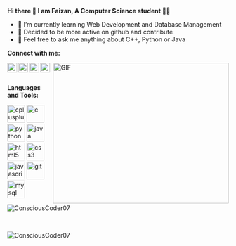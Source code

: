 
**Hi there 👋 I am Faizan, A Computer Science student 👨‍💻**
- 🌱 I’m currently learning Web Development and Database Management
- 🤔 Decided to be more active on github and contribute 
- 💬 Feel free to ask me anything about C++, Python or Java

**Connect with me:**

<a href="faizanqazi487@gmail.com">
  <img align="left" alt="Faizan's Gmail" width="22px" src="https://img.icons8.com/ios-filled/2x/gmail.png" />
</a>
<!-- <a href="https://twitter.com/insightfo_ol">
  <img align="left" alt="Faizan's | Twitter" width="22px" src="https://cdn.jsdelivr.net/npm/simple-icons@v3/icons/twitter.svg" />
</a> -->
<a href="https://www.linkedin.com/in/faizan-qazi-50248517a/">
  <img align="left" alt="Faizan's LinkdeIN" width="22px" src="https://cdn.jsdelivr.net/npm/simple-icons@v3/icons/linkedin.svg" />
</a>

<a href="https://www.instagram.com/faizan_404/">
  <img align="left" alt="Faizan's Instagram" width="22px" src="https://cdn.jsdelivr.net/npm/simple-icons@v3/icons/instagram.svg" />
</a>
<a href="https://www.reddit.com/user/faizanqazi/">
  <img align="left" alt="Faizan's Reddit" width="22px" src="https://cdn.jsdelivr.net/npm/simple-icons@v3/icons/reddit.svg" />
</a>

<img align="right" alt="GIF" src="https://github.com/abhisheknaiidu/abhisheknaiidu/blob/master/code.gif?raw=true" width="400" height="320" />
<br/><br/>

**Languages and Tools:**
<br/>
<p align="left"> 
    <img src="https://devicons.github.io/devicon/devicon.git/icons/cplusplus/cplusplus-original.svg" alt="cplusplus" width="40" height="40"/> 
  <img src="https://devicons.github.io/devicon/devicon.git/icons/c/c-original.svg" alt="c" width="40" height="40"/>  
    <img src="https://devicons.github.io/devicon/devicon.git/icons/python/python-original.svg" alt="python" width="40" height="40"/> 
  <img src="https://devicons.github.io/devicon/devicon.git/icons/java/java-original-wordmark.svg" alt="java" width="40" height="40"/> 
  <img src="https://devicons.github.io/devicon/devicon.git/icons/html5/html5-original-wordmark.svg" alt="html5" width="40" height="40"/> 
  <img src="https://devicons.github.io/devicon/devicon.git/icons/css3/css3-original-wordmark.svg" alt="css3" width="40" height="40"/> 
  <img src="https://devicons.github.io/devicon/devicon.git/icons/javascript/javascript-original.svg" alt="javascript" width="40" height="40"/> 
   <img src="https://www.vectorlogo.zone/logos/getbootstrap/getbootstrap-icon.svg" alt="git" width="40" height="40"/> 
  <img src="https://devicons.github.io/devicon/devicon.git/icons/mysql/mysql-original-wordmark.svg" alt="mysql" width="40" height="40"/> 
</p>


<p align="left"><img align="center" src="https://github-readme-stats.vercel.app/api/top-langs/?username=ConsciousCoder07&layout=compact&hide=html" alt="ConsciousCoder07" /></p>
<br/>
<p align="left"> <img src=https://github-readme-stats.vercel.app/api?username=ConsciousCoder07&show_icons=true alt=ConsciousCoder07 /> </p>



